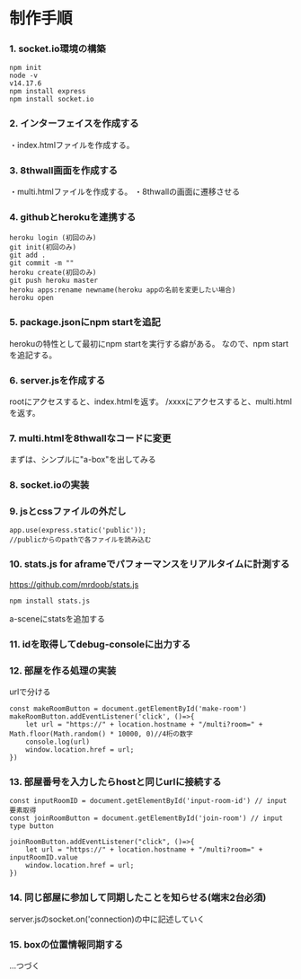 # 制作手順
### 1. socket.io環境の構築
```
npm init
node -v
v14.17.6
npm install express
npm install socket.io
```

### 2. インターフェイスを作成する
・index.htmlファイルを作成する。


### 3. 8thwall画面を作成する
・multi.htmlファイルを作成する。
・8thwallの画面に遷移させる

### 4. githubとherokuを連携する
```
heroku login (初回のみ)
git init(初回のみ)
git add .
git commit -m ""
heroku create(初回のみ)
git push heroku master
heroku apps:rename newname(heroku appの名前を変更したい場合)
heroku open
```

### 5. package.jsonにnpm startを追記
herokuの特性として最初にnpm startを実行する癖がある。
なので、npm startを追記する。


### 6. server.jsを作成する
rootにアクセスすると、index.htmlを返す。
/xxxxにアクセスすると、multi.htmlを返す。

### 7. multi.htmlを8thwallなコードに変更
まずは、シンプルに"a-box"を出してみる

### 8. socket.ioの実装

### 9. jsとcssファイルの外だし
```
app.use(express.static('public'));
//publicからのpathで各ファイルを読み込む
```

### 10. stats.js for aframeでパフォーマンスをリアルタイムに計測する
https://github.com/mrdoob/stats.js
```
npm install stats.js
```
a-sceneにstatsを追加する

### 11. idを取得してdebug-consoleに出力する

### 12. 部屋を作る処理の実装
urlで分ける
```
const makeRoomButton = document.getElementById('make-room')
makeRoomButton.addEventListener('click', ()=>{
    let url = "https://" + location.hostname + "/multi?room=" + Math.floor(Math.random() * 10000, 0)//4桁の数字
    console.log(url)
    window.location.href = url;
})
```

### 13. 部屋番号を入力したらhostと同じurlに接続する
```
const inputRoomID = document.getElementById('input-room-id') // input要素取得
const joinRoomButton = document.getElementById('join-room') // input type button

joinRoomButton.addEventListener("click", ()=>{
    let url = "https://" + location.hostname + "/multi?room=" + inputRoomID.value
    window.location.href = url;
})
```

### 14. 同じ部屋に参加して同期したことを知らせる(端末2台必須)
server.jsのsocket.on('connection)の中に記述していく


### 15. boxの位置情報同期する


...つづく